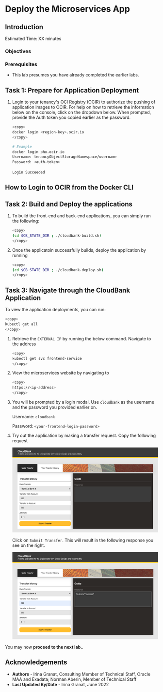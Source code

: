 # Deploy the Microservices App

## Introduction

<!-- This lab will demonstrate how to integrate Jenkins with GitHub and Oracle Cloud Infrastructure Services and build a pipeline.

GitHub provides webhook integration, so Jenkins starts running automated builds and tests after each code check-in. A sample web application Grabdish is modified and re-deployed as part of the CI/CD pipeline, which end users can access from the Container Engine for the Kubernetes cluster. -->

Estimated Time: XX minutes

### Objectives

<!-- * Execute GitHub Configuration
* Execute Jenkins Configuration
* Configure a Pipeline -->

### Prerequisites

* This lab presumes you have already completed the earlier labs.

## Task 1: Prepare for Application Deployment

1. Login to your tenancy's OCI Registry (OCIR) to authorize the pushing of application images to OCIR. For help on how to retrieve the information below on the console, click on the dropdown below. When prompted, provide the Auth token you copied earlier as the password.


     ```bash
     <copy>
     docker login <region-key>.ocir.io
     </copy>
     ```

     ```bash
     # Example
     docker login phx.ocir.io
     Username: tenancyObjectStorageNamespace/username
     Password: <auth-token>

     Login Succeeded
     ```

 ## How to Login to OCIR from the Docker CLI



## Task 2: Build and Deploy the applications

1. To build the front-end and back-end applications, you can simply run the following:

     ```bash
     <copy>
     (cd $CB_STATE_DIR ; ./cloudbank-build.sh)
     </copy>
     ```

2. Once the applicatoin successfully builds, deploy the application by running

     ```bash
     <copy>
     (cd $CB_STATE_DIR ; ./cloudbank-deploy.sh)
     </copy>
     ```

## Task 3: Navigate through the CloudBank Application

To view the application deployments, you can run:

```bash
<copy>
kubectl get all
</copy>
```

1. Retrieve the `EXTERNAL IP` by running the below command. Navigate to the address

     ```bash
     <copy>
     kubectl get svc frontend-service 
     </copy>
     ```

2. View the microservices website by navigating to
     ```bash
     <copy>
     https://<ip-address>
     </copy>
     ```

3. You will be prompted by a login modal. Use `cloudbank` as the username and the password you provided earlier on. 

     Username: `cloudbank`

     Password: `<your-frontend-login-password>`

4. Try out the application by making a transfer request. Copy the following request

    ![Cloudbank Application MAke Transfer](images/make-transfer-request.png " ")

    Click on `Submit Transfer`. This will result in the following response you see on the right.
    
    ![Cloudbank Application Make Transfer Response](images/transfer-request-response.png " ")

You may now **proceed to the next lab.**.

## Acknowledgements

* **Authors** - Irina Granat, Consulting Member of Technical Staff, Oracle MAA and Exadata; Norman Aberin, Member of Technical Staff
* **Last Updated By/Date** - Irina Granat, June 2022
